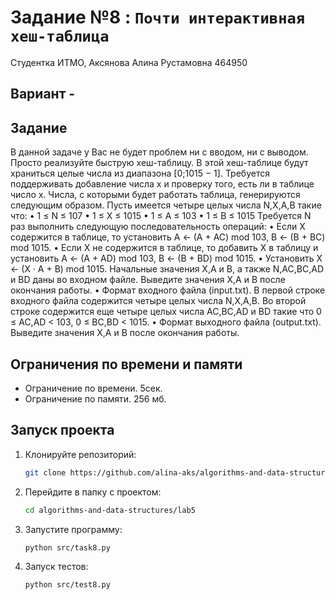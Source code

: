 # Задание №8 : `Почти интерактивная хеш-таблица`
Студентка ИТМО, Аксянова Алина Рустамовна  464950

## Вариант -

## Задание 
В данной задаче у Вас не будет проблем ни с вводом, ни с выводом. Просто реализуйте быструю хеш-таблицу.
В этой хеш-таблице будут храниться целые числа из диапазона [0;1015 − 1]. Требуется поддерживать добавление числа x и проверку того, есть ли в таблице число x. Числа, с которыми будет работать таблица, генерируются следующим образом. Пусть имеется четыре целых числа N,X,A,B такие что:
•	1 ≤ N ≤ 107
•	1 ≤ X ≤ 1015
•	1 ≤ A ≤ 103
•	1 ≤ B ≤ 1015
Требуется N раз выполнить следующую последовательность операций:
•	Если X содержится в таблице, то установить A ← (A + AC) mod 103, B ← (B + BC) mod 1015.
•	Если X не содержится в таблице, то добавить X в таблицу и установить
A ← (A + AD) mod 103, B ← (B + BD) mod 1015.
•	Установить X ← (X · A + B) mod 1015.
Начальные значения X,A и B, а также N,AC,BC,AD и BD даны во входном файле. Выведите значения X,A и B после окончания работы.
•	Формат входного файла (input.txt). В первой строке входного файла содержится четыре целых числа N,X,A,B. Во второй строке содержится еще четыре целых числа AC,BC,AD и BD такие что 0 ≤ AC,AD < 103, 0 ≤ BC,BD < 1015.
•	Формат выходного файла (output.txt). Выведите значения X,A и B после окончания работы.


## Ограничения по времени и памяти

- Ограничение по времени. 5сек.
- Ограничение по памяти. 256 мб.


## Запуск проекта
1. Клонируйте репозиторий:
   ```bash
   git clone https://github.com/alina-aks/algorithms-and-data-structures.git
   
   ```
2. Перейдите в папку с проектом:
   ```bash
   cd algorithms-and-data-structures/lab5
   ```
3. Запустите программу:
   ```bash
   python src/task8.py
   ```

4. Запуск тестов:
   ```bash
   python src/test8.py
   ```
